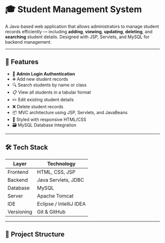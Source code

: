 # 🎓 Student Management System

A Java-based web application that allows administrators to manage student records efficiently — including **adding**, **viewing**, **updating**, **deleting**, and **searching** student details. Designed with JSP, Servlets, and MySQL for backend management.

---

## 🚀 Features

- 🔐 **Admin Login Authentication**
- ➕ Add new student records
- 🔍 Search students by name or class
- 📋 View all students in a tabular format
- ✏️ Edit existing student details
- ❌ Delete student records
- 📦 MVC architecture using JSP, Servlets, and JavaBeans
- 🎨 Styled with responsive HTML/CSS
- 🗃️ MySQL Database Integration

---

## 🛠️ Tech Stack

| Layer       | Technology              |
|-------------|--------------------------|
| Frontend    | HTML, CSS, JSP           |
| Backend     | Java Servlets, JDBC      |
| Database    | MySQL                    |
| Server      | Apache Tomcat            |
| IDE         | Eclipse / IntelliJ IDEA  |
| Versioning  | Git & GitHub             |

---

## 📁 Project Structure

